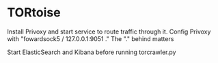 # TORtoise

Install Privoxy and start service to route traffic through it. Config Privoxy with "fowardsock5 / 127.0.0.1:9051 ."
The "." behind matters

Start ElasticSearch and Kibana before running torcrawler.py

